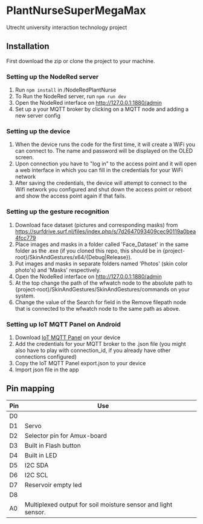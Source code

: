 # PlantNurseSuperMegaMax

Utrecht university interaction technology project

## Installation

First download the zip or clone the project to your machine.

### Setting up the NodeRed server

1. Run `npm install` in /NodeRedPlantNurse
2. To Run the NodeRed server, run `npm run dev`
3. Open the NodeRed interface on http://127.0.0.1:1880/admin
4. Set up a your MQTT broker by clicking on a MQTT node and adding a new server config

### Setting up the device

1. When the device runs the code for the first time, it will create a WiFi you can connect to. The name and password will be displayed on the OLED screen.
2. Upon connection you have to "log in" to the access point and it will open a web interface in which you can fill in the credentials for your WiFi network
3. After saving the credentials, the device will attempt to connect to the Wifi network you configured and shut down the access point or reboot and show the access point again if that fails.

### Setting up the gesture recognition
1. Download face dataset (pictures and corresponding masks) from https://surfdrive.surf.nl/files/index.php/s/7d2647093409cec90119a0bea4fcc779
2. Place images and masks in a folder called 'Face_Dataset' in the same folder as the .exe (if you cloned this repo, this should be in {project-root}/SkinAndGestures/x64/{Debug|Release}).
3. Put images and masks in separate folders named 'Photos' (skin color photo's) and 'Masks' respectively.
4. Open the NodeRed interface on http://127.0.0.1:1880/admin
5. At the top change the path of the wfwatch node to the absolute path to {project-root}/SkinAndGestures/SkinAndGestures/commands on your system.
6. Change the value of the Search for field in the Remove filepath node that is connected to the wfwatch node to the same path as above.

### Setting up IoT MQTT Panel on Android

1. Download [IoT MQTT Panel](https://play.google.com/store/apps/details?id=snr.lab.iotmqttpanel.prod) on your device
2. Add the credentials for your MQTT broker to the .json file (you might also have to play with connection_id, if you already have other connections configured)
3. Copy the IoT MQTT Panel export.json to your device
4. Import json file in the app

## Pin mapping

| Pin  | Use                                                          |      |      |
| ---- | ------------------------------------------------------------ | ---- | ---- |
| D0   |                                                              |      |      |
| D1   | Servo                                                        |      |      |
| D2   | Selector pin for Amux-board                                  |      |      |
| D3   | Built in Flash button                                        |      |      |
| D4   | Built in LED                                                 |      |      |
| D5   | I2C SDA                                                      |      |      |
| D6   | I2C SCL                                                      |      |      |
| D7   | Reservoir empty led                                          |      |      |
| D8   |                                                              |      |      |
| A0   | Multiplexed output for soil moisture sensor and light sensor. |      |      |
